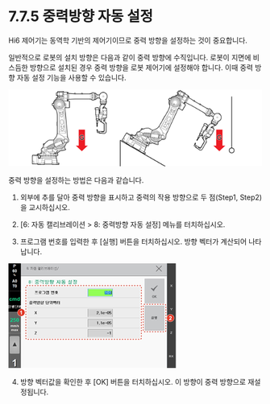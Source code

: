 # 7.7.5 중력방향 자동 설정

Hi6 제어기는 동역학 기반의 제어기이므로 중력 방향을 설정하는 것이 중요합니다.

일반적으로 로봇의 설치 방향은 다음과 같이 중력 방향에 수직입니다. 로봇이 지면에 비스듬한 방향으로 설치된 경우 중력 방향을 로봇 제어기에 설정해야 합니다. 이때 중력 방향 자동 설정 기능을 사용할 수 있습니다.

![&#xADF8;&#xB9BC; 75 &#xC9C0;&#xBA74;&#xC5D0; &#xB193;&#xC778; &#xB85C;&#xBD07;&#xC758; &#xC911;&#xB825; &#xBC29;&#xD5A5;\(&#xC88C;\) / &#xACBD;&#xC0AC;&#xBA74;&#xC5D0; &#xB193;&#xC778; &#xB85C;&#xBD07;&#xC758; &#xC911;&#xB825; &#xBC29;&#xD5A5;\(&#xC6B0;\)](../../.gitbook/assets/image%20%28225%29.png)

중력 방향을 설정하는 방법은 다음과 같습니다.

1.	외부에 추를 달아 중력 방향을 표시하고 중력의 작용 방향으로 두 점\(Step1, Step2\)을 교시하십시오.

2.	\[6: 자동 캘리브레이션 &gt; 8: 중력방향 자동 설정\] 메뉴를 터치하십시오.

3.	프로그램 번호를 입력한 후 \[실행\] 버튼을 터치하십시오. 방향 벡터가 계산되어 나타납니다.

![](../../.gitbook/assets/image%20%28247%29.png)

4.	방향 벡터값을 확인한 후 \[OK\] 버튼을 터치하십시오. 이 방향이 중력 방향으로 재설정됩니다.

